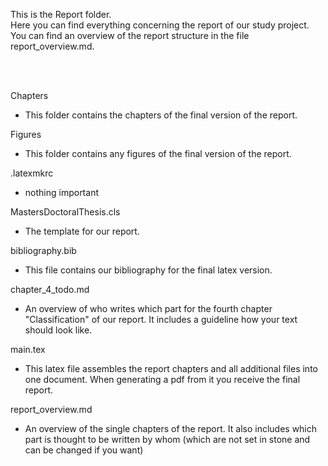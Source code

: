 This is the Report folder.  
Here you can find everything concerning the report of our study project.  
You can find an overview of the report structure in the file report_overview.md.  
  
 <br/>
 <br/>
   
Chapters
* This folder contains the chapters of the final version of the report.
  
Figures
* This folder contains any figures of the final version of the report.
  
.latexmkrc
* nothing important
  
MastersDoctoralThesis.cls
* The template for our report.
  
bibliography.bib
* This file contains our bibliography for the final latex version.
  
chapter_4_todo.md
* An overview of who writes which part for the fourth chapter "Classification" of our report. It includes a guideline how your text should look like.
  
main.tex
* This latex file assembles the report chapters and all additional files into one document. When generating a pdf from it you receive the final report.
  
report_overview.md
* An overview of the single chapters of the report. It also includes which part is thought to be written by whom (which are not set in stone and can be changed if you want)
  
